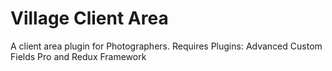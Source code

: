 # Village Client Area
A client area plugin for Photographers. Requires Plugins: Advanced Custom Fields Pro and Redux Framework

